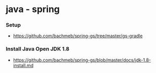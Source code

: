 # java - spring

### Setup
* https://github.com/bachmeb/spring-gs/tree/master/gs-gradle

### Install Java Open JDK 1.8
* https://github.com/bachmeb/spring-gs/blob/master/docs/jdk-1.8-install.md
